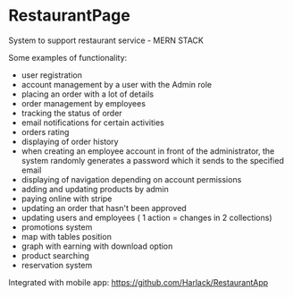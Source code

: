 # RestaurantPage
System to support restaurant service - MERN STACK

Some examples of functionality:
- user registration
- account management by a user with the Admin role
- placing an order with a lot of details
- order management by employees
- tracking the status of order
- email notifications for certain activities
- orders rating
- displaying of order history
- when creating an employee account in front of the administrator, the system randomly generates a password which it sends to the specified email
- displaying of navigation depending on account permissions
- adding and updating products by admin
- paying online with stripe
- updating an order that hasn't been approved
- updating users and employees ( 1 action = changes in 2 collections)
- promotions system
- map with tables position
- graph with earning with download option
- product searching
- reservation system


Integrated with mobile app: https://github.com/Harlack/RestaurantApp
